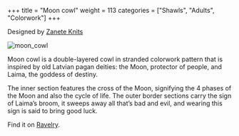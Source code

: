 +++
title = "Moon cowl"
weight = 113
categories = ["Shawls", "Adults", "Colorwork"]
+++

Designed by [Zanete Knits](https://www.ravelry.com/designers/zanete-knits)

![moon_cowl](/images/moon_cowl.webp)

Moon cowl is a double-layered cowl in stranded colorwork pattern that is inspired by old Latvian pagan deities: the Moon, protector of people, and Laima, the goddess of destiny.

<!--more-->

The inner section features the cross of the Moon, signifying the 4 phases of the Moon and also the cycle of life. The outer border sections carry the sign of Laima’s broom, it sweeps away all that’s bad and evil, and wearing this sign is said to bring good luck.

Find it on [Ravelry](https://www.ravelry.com/patterns/library/moon-cowl).